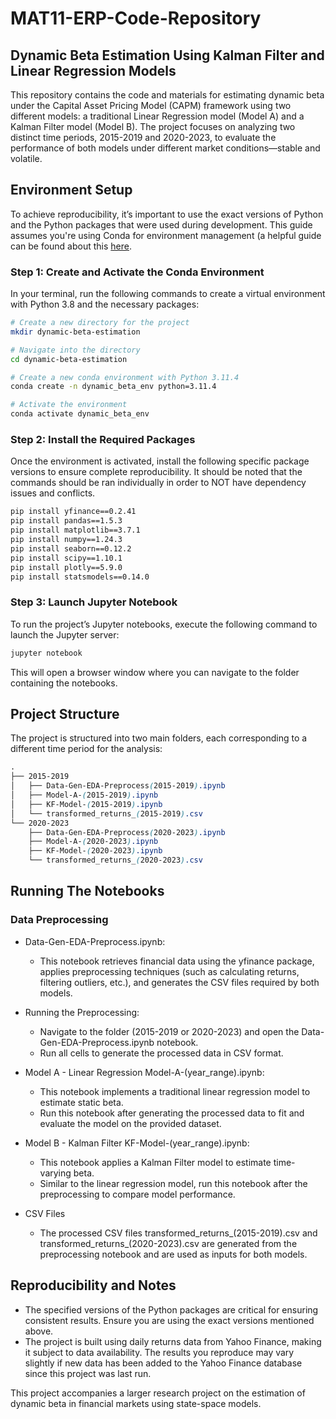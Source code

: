 # MAT11-ERP-Code-Repository

## Dynamic Beta Estimation Using Kalman Filter and Linear Regression Models

This repository contains the code and materials for estimating dynamic beta under the Capital Asset Pricing Model (CAPM) framework using two different models: a traditional Linear Regression model (Model A) and a Kalman Filter model (Model B). The project focuses on analyzing two distinct time periods, 2015-2019 and 2020-2023, to evaluate the performance of both models under different market conditions—stable and volatile.

## Environment Setup

To achieve reproducibility, it’s important to use the exact versions of Python and the Python packages that were used during development. This guide assumes you're using Conda for environment management (a helpful guide can be found about this [here](https://docs.conda.io/projects/conda/en/latest/user-guide/install/index.html).

### Step 1: Create and Activate the Conda Environment

In your terminal, run the following commands to create a virtual environment with Python 3.8 and the necessary packages:

```bash
# Create a new directory for the project
mkdir dynamic-beta-estimation

# Navigate into the directory
cd dynamic-beta-estimation

# Create a new conda environment with Python 3.11.4
conda create -n dynamic_beta_env python=3.11.4

# Activate the environment
conda activate dynamic_beta_env
```
### Step 2: Install the Required Packages
Once the environment is activated, install the following specific package versions to ensure complete reproducibility. It should be noted that the commands should be ran individually in order to NOT have dependency issues and conflicts.

```bash
pip install yfinance==0.2.41
pip install pandas==1.5.3
pip install matplotlib==3.7.1
pip install numpy==1.24.3
pip install seaborn==0.12.2
pip install scipy==1.10.1
pip install plotly==5.9.0
pip install statsmodels==0.14.0
```
### Step 3: Launch Jupyter Notebook
To run the project’s Jupyter notebooks, execute the following command to launch the Jupyter server:

```bash
jupyter notebook
```
This will open a browser window where you can navigate to the folder containing the notebooks.

## Project Structure
The project is structured into two main folders, each corresponding to a different time period for the analysis:

```scss
.
├── 2015-2019
│   ├── Data-Gen-EDA-Preprocess(2015-2019).ipynb
│   ├── Model-A-(2015-2019).ipynb
│   ├── KF-Model-(2015-2019).ipynb
│   └── transformed_returns_(2015-2019).csv
└── 2020-2023
    ├── Data-Gen-EDA-Preprocess(2020-2023).ipynb
    ├── Model-A-(2020-2023).ipynb
    ├── KF-Model-(2020-2023).ipynb
    └── transformed_returns_(2020-2023).csv
```

## Running The Notebooks

### Data Preprocessing

- Data-Gen-EDA-Preprocess.ipynb:
  - This notebook retrieves financial data using the yfinance package, applies preprocessing techniques (such as calculating returns, filtering outliers, etc.), and generates the CSV files required by both models.

- Running the Preprocessing:
  - Navigate to the folder (2015-2019 or 2020-2023) and open the Data-Gen-EDA-Preprocess.ipynb notebook.
  - Run all cells to generate the processed data in CSV format.

- Model A - Linear Regression
Model-A-(year_range).ipynb:
  - This notebook implements a traditional linear regression model to estimate static beta.
  - Run this notebook after generating the processed data to fit and evaluate the model on the provided dataset.

- Model B - Kalman Filter
KF-Model-(year_range).ipynb:
  - This notebook applies a Kalman Filter model to estimate time-varying beta.
  - Similar to the linear regression model, run this notebook after the preprocessing to compare model performance.

- CSV Files
  - The processed CSV files transformed_returns_(2015-2019).csv and transformed_returns_(2020-2023).csv are generated from the preprocessing notebook and are used as inputs for both models.


## Reproducibility and Notes
- The specified versions of the Python packages are critical for ensuring consistent results. Ensure you are using the exact versions mentioned above.
- The project is built using daily returns data from Yahoo Finance, making it subject to data availability. The results you reproduce may vary slightly if new data has been added to the Yahoo Finance database since this project was last run.


This project accompanies a larger research project on the estimation of dynamic beta in financial markets using state-space models.
